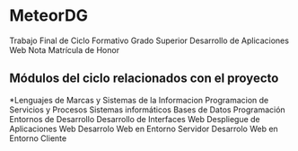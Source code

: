 # MeteorDG
Trabajo Final de Ciclo Formativo Grado Superior Desarrollo de Aplicaciones Web
Nota Matrícula de Honor

## Módulos del ciclo relacionados con el proyecto
*Lenguajes de Marcas y Sistemas de la Informacion
Programacion de Servicios y Procesos
Sistemas informáticos
Bases de Datos
Programación
Entornos de Desarrollo
Desarrollo de Interfaces Web
Despliegue de Aplicaciones Web
Desarrolo Web en Entorno Servidor
Desarrolo Web en Entorno Cliente
